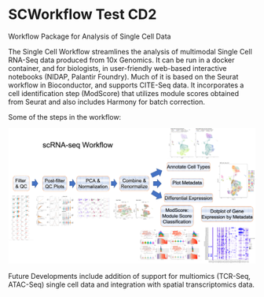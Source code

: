 # SCWorkflow Test CD2
Workflow Package for Analysis of Single Cell Data

The Single Cell Workflow streamlines the analysis of multimodal Single Cell RNA-Seq data produced from 10x Genomics.  It can be run in a docker container, and for biologists, in user-friendly web-based interactive notebooks (NIDAP, Palantir Foundry). Much of it is based on the Seurat workflow in Bioconductor, and supports CITE-Seq data.  It incorporates a cell identification step (ModScore) that utilizes module scores obtained from Seurat and also includes Harmony for batch correction.

Some of the steps in the workflow:

<img src="scWorkflow_image.png">


Future Developments include addition of support for multiomics (TCR-Seq, ATAC-Seq) single cell data and integration with spatial transcriptomics data.
